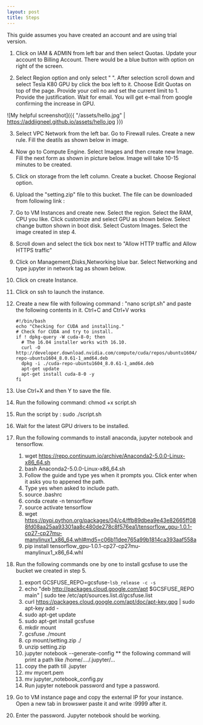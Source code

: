 ```yaml
---
layout: post
title: Steps
---
```



This guide assumes you have created an account and are using trial version.

1. Click on IAM & ADMIN from left bar and then select Quotas. Update your account to Billing Account. There would be a blue button with option on right of the screen.

2. Select Region option and only select " ". After selection scroll down and select Tesla K80 GPU by click the box left to it. Choose Edit Quotas on top of the page. Provide your cell no and set the current limit to 1. Provide the justification. Wait for email. You will get e-mail from google confirming the increase in GPU.

![My helpful screenshot]({{ "/assets/hello.jpg" | https://addiigneel.github.io/assets/hello.jpg }})

3. Select VPC Network from the left bar. Go to Firewall rules. Create a new rule. Fill the deatils as shown below in image.
4. Now go to Compute Engine. Select Images and then create new Image. Fill the next form as shown in picture below. Image will take 10-15 minutes to be created.
5. Click on storage from the left column. Create a bucket. Choose Regional option. 
6. Upload the "setting.zip" file to this bucket. The file can be downloaded from following link : 
7. Go to VM Instances and create new. Select the region. Select the RAM, CPU you like. Click customize and select GPU as shown below. 
Select change button shown in boot disk. Select Custom Images. Select the image created in step 4. 
7. Scroll down and select the tick box next to "Allow HTTP traffic and Allow HTTPS traffic"
8. Click on Management,Disks,Networking blue bar. Select Networking and type jupyter in network tag as shown below.
9. Click on create Instance. 
10. Click on ssh to launch the instance.
11. Create a new file with following command : "nano script.sh" and paste the following contents in it. Ctrl+C and Ctrl+V works
      
        #!/bin/bash
        echo "Checking for CUDA and installing."
        # Check for CUDA and try to install.
        if ! dpkg-query -W cuda-8-0; then
          # The 16.04 installer works with 16.10.
          curl -O http://developer.download.nvidia.com/compute/cuda/repos/ubuntu1604/x86_64/cuda-repo-ubuntu1604_8.0.61-1_amd64.deb
          dpkg -i ./cuda-repo-ubuntu1604_8.0.61-1_amd64.deb
          apt-get update
          apt-get install cuda-8-0 -y
        fi
        
12. Use Ctrl+X and then Y to save the file.
13. Run the following command: chmod +x script.sh
14. Run the script by : sudo ./script.sh
15. Wait for the latest GPU drivers to be installed.
16. Run the following commands to install anaconda, jupyter notebook and tensorflow.
    
    1. wget https://repo.continuum.io/archive/Anaconda2-5.0.0-Linux-x86_64.sh
    2. bash Anaconda2-5.0.0-Linux-x86_64.sh
    3. Follow the guide and type yes when it prompts you. Click enter when it asks you to appened the path.
    4. Type yes when asked to include path.
    5. source .bashrc
    6. conda create -n tensorflow
    7. source activate tensorflow
    8. wget https://pypi.python.org/packages/04/c4/ffb89dbea9e43e82665ff088fd08aa25aa93301aa8c480de278c8f576ea1/tensorflow_gpu-1.0.1-cp27-cp27mu-manylinux1_x86_64.whl#md5=c06b11dee765a99b1814ca393aaf558a
    9. pip install tensorflow_gpu-1.0.1-cp27-cp27mu-manylinux1_x86_64.whl

16. Run the following commands one by one to install gcsfuse to use the bucket we created in step 5.
    
    1. export GCSFUSE_REPO=gcsfuse-`lsb_release -c -s`
    2. echo "deb http://packages.cloud.google.com/apt $GCSFUSE_REPO main" | sudo tee /etc/apt/sources.list.d/gcsfuse.list
    3. curl https://packages.cloud.google.com/apt/doc/apt-key.gpg | sudo apt-key add -
    4. sudo apt-get update
    5. sudo apt-get install gcsfuse
    6. mkdir mount
    7. gcsfuse <your bucket name> ./mount
    8. cp mount/setting.zip ./
    9. unzip setting.zip
    10. jupyter notebook --generate-config  ** the following command will print a path like /home/<your username>..../.jupyter/...
    12. copy the path till .jupyter
    11. mv mycert.pem <paste path here>
    12. mv jupyter_notebook_config.py <paste path here>
    13. Run jupyter notebook password and type a password.
 
 17. Go to VM instance page and copy the external IP for your instance. Open a new tab in browswer paste it and write :9999 after it. 
 18. Enter the password. Jupyter notebook should be working.
    
